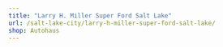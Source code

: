 ```yaml
---
title: "Larry H. Miller Super Ford Salt Lake"
url: /salt-lake-city/larry-h-miller-super-ford-salt-lake/
shop: Autohaus
---
```

